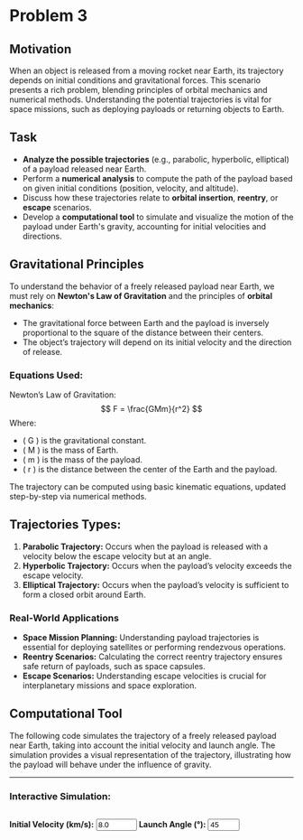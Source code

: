 # Problem 3

## Motivation
When an object is released from a moving rocket near Earth, its trajectory depends on initial conditions and gravitational forces. This scenario presents a rich problem, blending principles of orbital mechanics and numerical methods. Understanding the potential trajectories is vital for space missions, such as deploying payloads or returning objects to Earth.

## Task
- **Analyze the possible trajectories** (e.g., parabolic, hyperbolic, elliptical) of a payload released near Earth.
- Perform a **numerical analysis** to compute the path of the payload based on given initial conditions (position, velocity, and altitude).
- Discuss how these trajectories relate to **orbital insertion**, **reentry**, or **escape** scenarios.
- Develop a **computational tool** to simulate and visualize the motion of the payload under Earth's gravity, accounting for initial velocities and directions.

## Gravitational Principles
To understand the behavior of a freely released payload near Earth, we must rely on **Newton's Law of Gravitation** and the principles of **orbital mechanics**:

- The gravitational force between Earth and the payload is inversely proportional to the square of the distance between their centers.
- The object’s trajectory will depend on its initial velocity and the direction of release.

### Equations Used:
Newton’s Law of Gravitation:
$$
F = \frac{GMm}{r^2}
$$
Where:
- \( G \) is the gravitational constant.
- \( M \) is the mass of Earth.
- \( m \) is the mass of the payload.
- \( r \) is the distance between the center of the Earth and the payload.

The trajectory can be computed using basic kinematic equations, updated step-by-step via numerical methods.

## Trajectories Types:
1. **Parabolic Trajectory:** Occurs when the payload is released with a velocity below the escape velocity but at an angle.
2. **Hyperbolic Trajectory:** Occurs when the payload’s velocity exceeds the escape velocity.
3. **Elliptical Trajectory:** Occurs when the payload’s velocity is sufficient to form a closed orbit around Earth.

### Real-World Applications
- **Space Mission Planning:** Understanding payload trajectories is essential for deploying satellites or performing rendezvous operations.
- **Reentry Scenarios:** Calculating the correct reentry trajectory ensures safe return of payloads, such as space capsules.
- **Escape Scenarios:** Understanding escape velocities is crucial for interplanetary missions and space exploration.

## Computational Tool
The following code simulates the trajectory of a freely released payload near Earth, taking into account the initial velocity and launch angle. The simulation provides a visual representation of the trajectory, illustrating how the payload will behave under the influence of gravity.

---

### Interactive Simulation:

<div style="margin-top: 30px;">
  <label for="velocityInput"><strong>Initial Velocity (km/s):</strong></label>
  <input type="number" id="velocityInput" value="8.0" step="0.1" min="0" max="20">
  <label for="angleInput"><strong>Launch Angle (°):</strong></label>
  <input type="number" id="angleInput" value="45" step="1" min="0" max="90">
  <canvas id="trajectoryChart" width="600" height="400"></canvas>
</div>

<script>
  const G = 6.67430e-11; // Gravitational constant
  const M = 5.972e24; // Earth mass in kg
  const R = 6371e3; // Earth radius in meters
  const dt = 0.05; // time step in seconds

  function calculateTrajectory(initialVelocity, launchAngle, tMax = 5000) {
    let x = 0;
    let y = R + 100000; // 100 km altitude
    let vx = initialVelocity * Math.cos(launchAngle * Math.PI / 180);
    let vy = initialVelocity * Math.sin(launchAngle * Math.PI / 180);
    let trajectory = [];

    for (let t = 0; t < tMax; t += dt) {
      let r = Math.sqrt(x * x + y * y); // distance from Earth's center
      let ax = -G * M * x / (r * r * r); // gravitational acceleration in x
      let ay = -G * M * y / (r * r * r); // gravitational acceleration in y

      vx += ax * dt;
      vy += ay * dt;
      x += vx * dt;
      y += vy * dt;

      trajectory.push({ x: x / 1000, y: y / 1000 }); // Convert to km
      if (y <= R) break; // Stop if it hits the Earth's surface
    }
    return trajectory;
  }

  const ctx = document.getElementById("trajectoryChart").getContext("2d");
  let trajectoryChart = null;

  function updateChart() {
    const initialVelocity = parseFloat(document.getElementById("velocityInput").value);
    const launchAngle = parseFloat(document.getElementById("angleInput").value);
    const trajectory = calculateTrajectory(initialVelocity, launchAngle);

    const data = {
      labels: trajectory.map((point, idx) => idx * dt),
      datasets: [{
        label: `Trajectory (Initial Velocity: ${initialVelocity} km/s, Angle: ${launchAngle}°)`,
        data: trajectory.map(point => ({ x: point.x, y: point.y })),
        borderColor: '#007bff',
        fill: false,
        tension: 0.1
      }]
    };

    const config = {
      type: 'line',
      data: data,
      options: {
        responsive: true,
        plugins: {
          title: {
            display: true,
            text: 'Payload Trajectory Near Earth'
          }
        },
        scales: {
          x: {
            title: {
              display: true,
              text: 'Distance (km)'
            }
          },
          y: {
            title: {
              display: true,
              text: 'Altitude (km)'
            }
          }
        }
      }
    };

    if (trajectoryChart) {
      trajectoryChart.destroy();
    }

    trajectoryChart = new Chart(ctx, config);
  }

  document.getElementById("velocityInput").addEventListener("input", updateChart);
  document.getElementById("angleInput").addEventListener("input", updateChart);

  updateChart(); // Initial chart
</script>
